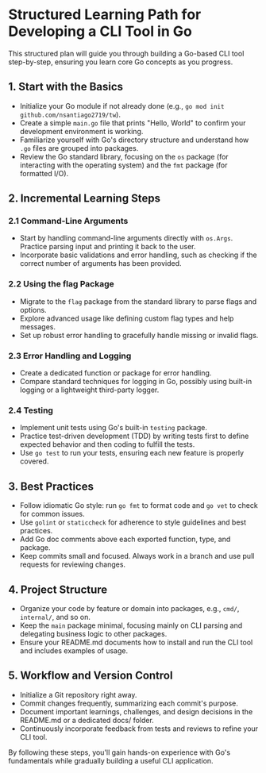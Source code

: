 # Structured Learning Path for Developing a CLI Tool in Go

This structured plan will guide you through building a Go-based CLI tool step-by-step, ensuring you learn core Go concepts as you progress.

## 1. Start with the Basics
- Initialize your Go module if not already done (e.g., `go mod init github.com/nsantiago2719/tw`).  
- Create a simple `main.go` file that prints "Hello, World" to confirm your development environment is working.  
- Familiarize yourself with Go's directory structure and understand how `.go` files are grouped into packages.  
- Review the Go standard library, focusing on the `os` package (for interacting with the operating system) and the `fmt` package (for formatted I/O).

## 2. Incremental Learning Steps

### 2.1 Command-Line Arguments
- Start by handling command-line arguments directly with `os.Args`. Practice parsing input and printing it back to the user.  
- Incorporate basic validations and error handling, such as checking if the correct number of arguments has been provided.

### 2.2 Using the flag Package
- Migrate to the `flag` package from the standard library to parse flags and options.  
- Explore advanced usage like defining custom flag types and help messages.  
- Set up robust error handling to gracefully handle missing or invalid flags.

### 2.3 Error Handling and Logging
- Create a dedicated function or package for error handling.  
- Compare standard techniques for logging in Go, possibly using built-in logging or a lightweight third-party logger.

### 2.4 Testing
- Implement unit tests using Go's built-in `testing` package.  
- Practice test-driven development (TDD) by writing tests first to define expected behavior and then coding to fulfill the tests.  
- Use `go test` to run your tests, ensuring each new feature is properly covered.

## 3. Best Practices
- Follow idiomatic Go style: run `go fmt` to format code and `go vet` to check for common issues.  
- Use `golint` or `staticcheck` for adherence to style guidelines and best practices.  
- Add Go doc comments above each exported function, type, and package.  
- Keep commits small and focused. Always work in a branch and use pull requests for reviewing changes.

## 4. Project Structure
- Organize your code by feature or domain into packages, e.g., `cmd/`, `internal/`, and so on.  
- Keep the `main` package minimal, focusing mainly on CLI parsing and delegating business logic to other packages.  
- Ensure your README.md documents how to install and run the CLI tool and includes examples of usage.

## 5. Workflow and Version Control
- Initialize a Git repository right away.  
- Commit changes frequently, summarizing each commit's purpose.  
- Document important learnings, challenges, and design decisions in the README.md or a dedicated docs/ folder.  
- Continuously incorporate feedback from tests and reviews to refine your CLI tool.

By following these steps, you'll gain hands-on experience with Go's fundamentals while gradually building a useful CLI application.

